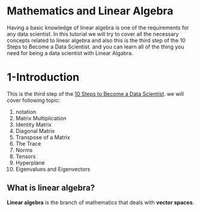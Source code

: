 # Mathematics and Linear Algebra
Having a basic knowledge of linear algebra is one of the requirements for any data scientist. In this tutorial we will try to cover all the necessary concepts related to linear algebra and also this is the third step of the 10 Steps to Become a Data Scientist. and you can learn all of the thing you need for being a data scientist with Linear Algabra.
<a id="1"></a> <br>
#  1-Introduction
This is the third step of the [10 Steps to Become a Data Scientist](https://www.kaggle.com/mjbahmani/10-steps-to-become-a-data-scientist).
we will cover following topic:
1. notation
1. Matrix Multiplication
1. Identity Matrix
1. Diagonal Matrix
1. Transpose of a Matrix
1. The Trace
1. Norms
1. Tensors
1. Hyperplane
1. Eigenvalues and Eigenvectors
## What is linear algebra?
**Linear algebra** is the branch of mathematics that deals with **vector spaces**.
